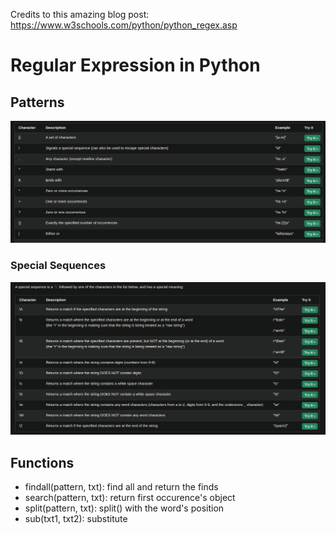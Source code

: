 Credits to this amazing blog post: https://www.w3schools.com/python/python_regex.asp

# Regular Expression in Python

## Patterns
![alt text](image.png)

### Special Sequences
![alt text](image-1.png)

## Functions
- findall(pattern, txt): find all and return the finds
- search(pattern, txt): return first occurence's object
- split(pattern, txt): split() with the word's position
- sub(txt1, txt2): substitute

